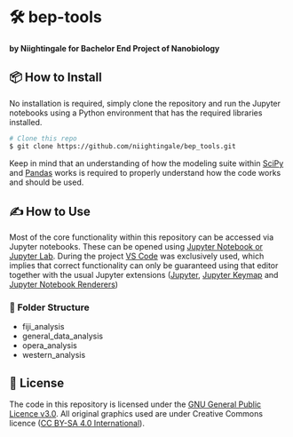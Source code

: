 # 🛠️ bep-tools
#### by Niightingale for Bachelor End Project of Nanobiology

## :package: How to Install
No installation is required, simply clone the repository and run the Jupyter notebooks using a Python environment that has the required libraries installed.
```bash
# Clone this repo
$ git clone https://github.com/niightingale/bep_tools.git
```
Keep in mind that an understanding of how the modeling suite within [SciPy](https://scipy.org/) and [Pandas](https://pandas.pydata.org/) works is required to properly understand how the code works and should be used.

## ✍️ How to Use
Most of the core functionality within this repository can be accessed via Jupyter notebooks. These can be opened using [Jupyter Notebook or Jupyter Lab](https://jupyter.org/). During the project [VS Code](https://code.visualstudio.com/) was exclusively used, which implies that correct functionality can only be guaranteed using that editor together with the usual Jupyter extensions ([Jupyter](https://marketplace.visualstudio.com/items?itemName=ms-toolsai.jupyter), [Jupyter Keymap](https://marketplace.visualstudio.com/items?itemName=ms-toolsai.jupyter-keymap) and [Jupyter Notebook Renderers](https://marketplace.visualstudio.com/items?itemName=ms-toolsai.jupyter-renderers))

### 📁 Folder Structure
  - fiji_analysis
  - general_data_analysis
  - opera_analysis
  - western_analysis
  
## 📑 License
The code in this repository is licensed under the [GNU General Public Licence v3.0](https://www.gnu.org/licenses/gpl-3.0.nl.html#top). All original graphics used are under Creative Commons licence ([CC BY-SA 4.0 International](https://creativecommons.org/licenses/by-sa/4.0/deed.en)).
